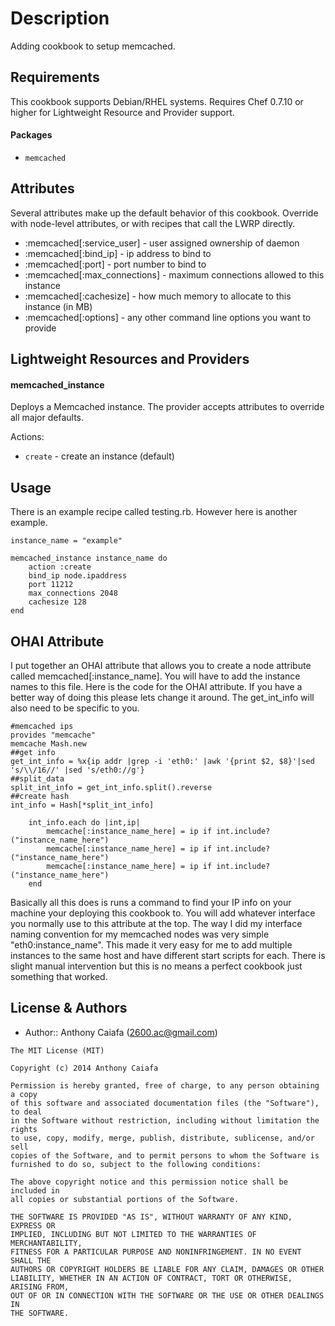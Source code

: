 Description
===========
Adding cookbook to setup memcached.

Requirements
------------

This cookbook supports Debian/RHEL systems.  Requires Chef 0.7.10 or higher for Lightweight Resource
and Provider support. 


#### Packages


- `memcached`

Attributes
----------

Several attributes make up the default behavior of this cookbook.  Override with
node-level attributes, or with recipes that call the LWRP directly.

* :memcached[:service_user] - user assigned ownership of daemon
* :memcached[:bind_ip] - ip address to bind to
* :memcached[:port] - port number to bind to
* :memcached[:max_connections] - maximum connections allowed to this instance
* :memcached[:cachesize] - how much memory to allocate to this instance (in MB)
* :memcached[:options] - any other command line options you want to provide

Lightweight Resources and Providers
-----------------------------------

#### memcached_instance


Deploys a Memcached instance.  The provider accepts attributes to override all
major defaults.

Actions:

* `create` - create an instance (default)


Usage
-----
There is an example recipe called testing.rb. However here is another example.
```
instance_name = "example"

memcached_instance instance_name do
	action :create
	bind_ip node.ipaddress
    port 11212
    max_connections 2048
    cachesize 128
end
```

OHAI Attribute
--------------
I put together an OHAI attribute that allows you to create a node attribute called memcached[:instance_name]. You will have to add the instance names to this file.  Here is the code for the OHAI attribute.  If you have a better way of doing this please lets change it around. The get_int_info will also need to be specific to you. 
```
#memcached ips
provides "memcache"
memcache Mash.new
##get info
get_int_info = %x{ip addr |grep -i 'eth0:' |awk '{print $2, $8}'|sed 's/\\/16//' |sed 's/eth0://g'}
##split_data
split_int_info = get_int_info.split().reverse
##create hash
int_info = Hash[*split_int_info]

    int_info.each do |int,ip|
        memcache[:instance_name_here] = ip if int.include?("instance_name_here")
        memcache[:instance_name_here] = ip if int.include?("instance_name_here")
        memcache[:instance_name_here] = ip if int.include?("instance_name_here")
    end
```
Basically all this does is runs a command to find your IP info on your machine your deploying this cookbook to. You will add whatever interface you normally use to this attribute at the top. The way I did my interface naming convention for my memcached nodes was very simple "eth0:instance_name". This made it very easy for me to add multiple instances to the same host and have different start scripts for each. There is slight manual intervention but this is no means a perfect cookbook just something that worked.


License & Authors
-------
- Author:: Anthony Caiafa (<2600.ac@gmail.com>)

```
The MIT License (MIT)

Copyright (c) 2014 Anthony Caiafa

Permission is hereby granted, free of charge, to any person obtaining a copy
of this software and associated documentation files (the "Software"), to deal
in the Software without restriction, including without limitation the rights
to use, copy, modify, merge, publish, distribute, sublicense, and/or sell
copies of the Software, and to permit persons to whom the Software is
furnished to do so, subject to the following conditions:

The above copyright notice and this permission notice shall be included in
all copies or substantial portions of the Software.

THE SOFTWARE IS PROVIDED "AS IS", WITHOUT WARRANTY OF ANY KIND, EXPRESS OR
IMPLIED, INCLUDING BUT NOT LIMITED TO THE WARRANTIES OF MERCHANTABILITY,
FITNESS FOR A PARTICULAR PURPOSE AND NONINFRINGEMENT. IN NO EVENT SHALL THE
AUTHORS OR COPYRIGHT HOLDERS BE LIABLE FOR ANY CLAIM, DAMAGES OR OTHER
LIABILITY, WHETHER IN AN ACTION OF CONTRACT, TORT OR OTHERWISE, ARISING FROM,
OUT OF OR IN CONNECTION WITH THE SOFTWARE OR THE USE OR OTHER DEALINGS IN
THE SOFTWARE.
```
